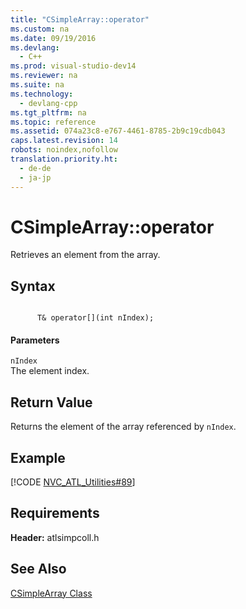 ```yaml
---
title: "CSimpleArray::operator"
ms.custom: na
ms.date: 09/19/2016
ms.devlang: 
  - C++
ms.prod: visual-studio-dev14
ms.reviewer: na
ms.suite: na
ms.technology: 
  - devlang-cpp
ms.tgt_pltfrm: na
ms.topic: reference
ms.assetid: 074a23c8-e767-4461-8785-2b9c19cdb043
caps.latest.revision: 14
robots: noindex,nofollow
translation.priority.ht: 
  - de-de
  - ja-jp
---
```

# CSimpleArray::operator
Retrieves an element from the array.  
  
## Syntax  
  
```  
  
      T& operator[](int nIndex);  
```  
  
#### Parameters  
 `nIndex`  
 The element index.  
  
## Return Value  
 Returns the element of the array referenced by `nIndex`.  
  
## Example  
 [!CODE [NVC_ATL_Utilities#89](../CodeSnippet/VS_Snippets_Cpp/NVC_ATL_Utilities#89)]  
  
## Requirements  
 **Header:** atlsimpcoll.h  
  
## See Also  
 [CSimpleArray Class](../vs140/CSimpleArray-Class.md)